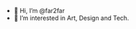 - 👋 Hi, I’m @far2far
- 👀 I’m interested in Art, Design and Tech.

<!---
far2far/far2far is a ✨ special ✨ repository because its `README.md` (this file) appears on your GitHub profile.
You can click the Preview link to take a look at your changes.
--->
